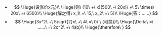 -
  $$
  \Huge{设涨价x元}\\
  \Huge{则\ (10\ +\ x)(500\ -\ 20x)\ +\ 5\ \times\ 20x\ =\ 6500}\\
  \Huge{解之得\ x_1\ =\ 15,\ x_2\ =\ 5}\\
  \Huge{答：……}
  $$
-
  $$
  \Huge{3x^2\ +\ 5\sqrt{2}x\ +\ 4\ =\ 0\ \ (可换)}\\
  \Huge{\Delta\ =\ ......\ =\ 2c^2\ +\ 4ab}\\
  \Huge{\therefore\ }
  $$